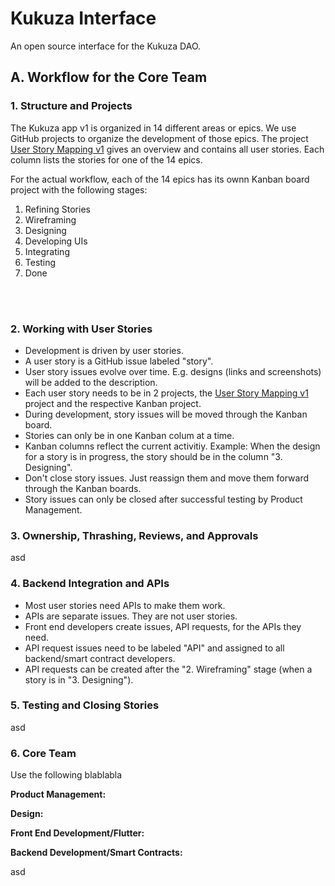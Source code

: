 # Kukuza Interface
An open source interface for the Kukuza DAO.

## A. Workflow for the Core Team

### 1. Structure and Projects
The Kukuza app v1 is organized in 14 different areas or epics. We use GitHub projects to organize the development of those epics. 
The project [User Story Mapping v1](https://github.com/Kukuza/kukuza-interface/projects/1) gives an overview and contains all user stories. Each column lists the stories for one of the 14 epics.

For the actual workflow, each of the 14 epics has its ownn Kanban board project with the following stages:
1. Refining Stories
2. Wireframing
3. Designing
4. Developing UIs
5. Integrating
6. Testing
7. Done

<br/><br/>


### 2. Working with User Stories
- Development is driven by user stories.
- A user story is a GitHub issue labeled "story".
- User story issues evolve over time. E.g. designs (links and screenshots) will be added to the description.
- Each user story needs to be in 2 projects, the [User Story Mapping v1](https://github.com/Kukuza/kukuza-interface/projects/1) project and the respective Kanban project.
- During development, story issues will be moved through the Kanban board.
- Stories can only be in one Kanban colum at a time.
- Kanban columns reflect the current activitiy. Example: When the design for a story is in progress, the story should be in the column "3. Designing".
- Don't close story issues. Just reassign them and move them forward through the Kanban boards.
- Story issues can only be closed after successful testing by Product Management.



### 3. Ownership, Thrashing, Reviews, and Approvals
asd

### 4. Backend Integration and APIs
- Most user stories need APIs to make them work.
- APIs are separate issues. They are not user stories. 
- Front end developers create issues, API requests, for the APIs they need. 
- API request issues need to be labeled "API" and assigned to all backend/smart contract developers.
- API requests can be created after the "2. Wireframing" stage (when a story is in "3. Designing"). 


### 5. Testing and Closing Stories
asd

### 6. Core Team
Use the following blablabla

**Product Management:**


**Design:**


**Front End Development/Flutter:**


**Backend Development/Smart Contracts:**

asd
